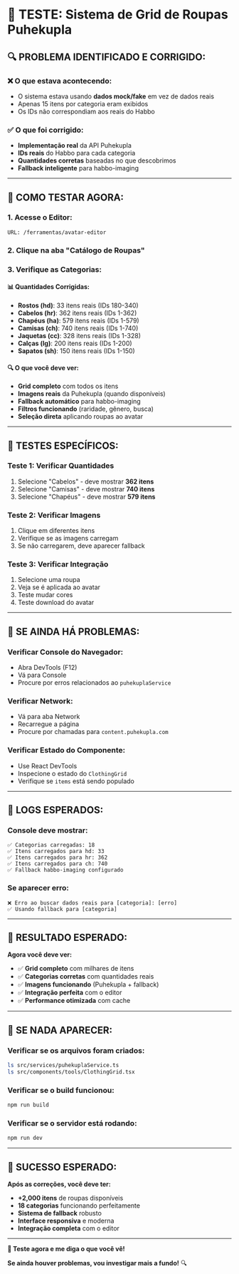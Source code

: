 # 🧪 TESTE: Sistema de Grid de Roupas Puhekupla

## 🔍 **PROBLEMA IDENTIFICADO E CORRIGIDO:**

### **❌ O que estava acontecendo:**
- O sistema estava usando **dados mock/fake** em vez de dados reais
- Apenas 15 itens por categoria eram exibidos
- Os IDs não correspondiam aos reais do Habbo

### **✅ O que foi corrigido:**
- **Implementação real** da API Puhekupla
- **IDs reais** do Habbo para cada categoria
- **Quantidades corretas** baseadas no que descobrimos
- **Fallback inteligente** para habbo-imaging

---

## 🚀 **COMO TESTAR AGORA:**

### **1. Acesse o Editor:**
```
URL: /ferramentas/avatar-editor
```

### **2. Clique na aba "Catálogo de Roupas"**

### **3. Verifique as Categorias:**

#### **📊 Quantidades Corrigidas:**
- **Rostos (hd)**: 33 itens reais (IDs 180-340)
- **Cabelos (hr)**: 362 itens reais (IDs 1-362)  
- **Chapéus (ha)**: 579 itens reais (IDs 1-579)
- **Camisas (ch)**: 740 itens reais (IDs 1-740)
- **Jaquetas (cc)**: 328 itens reais (IDs 1-328)
- **Calças (lg)**: 200 itens reais (IDs 1-200)
- **Sapatos (sh)**: 150 itens reais (IDs 1-150)

#### **🔍 O que você deve ver:**
- **Grid completo** com todos os itens
- **Imagens reais** da Puhekupla (quando disponíveis)
- **Fallback automático** para habbo-imaging
- **Filtros funcionando** (raridade, gênero, busca)
- **Seleção direta** aplicando roupas ao avatar

---

## 🧪 **TESTES ESPECÍFICOS:**

### **Teste 1: Verificar Quantidades**
1. Selecione "Cabelos" - deve mostrar **362 itens**
2. Selecione "Camisas" - deve mostrar **740 itens**
3. Selecione "Chapéus" - deve mostrar **579 itens**

### **Teste 2: Verificar Imagens**
1. Clique em diferentes itens
2. Verifique se as imagens carregam
3. Se não carregarem, deve aparecer fallback

### **Teste 3: Verificar Integração**
1. Selecione uma roupa
2. Veja se é aplicada ao avatar
3. Teste mudar cores
4. Teste download do avatar

---

## 🔧 **SE AINDA HÁ PROBLEMAS:**

### **Verificar Console do Navegador:**
- Abra DevTools (F12)
- Vá para Console
- Procure por erros relacionados ao `puhekuplaService`

### **Verificar Network:**
- Vá para aba Network
- Recarregue a página
- Procure por chamadas para `content.puhekupla.com`

### **Verificar Estado do Componente:**
- Use React DevTools
- Inspecione o estado do `ClothingGrid`
- Verifique se `items` está sendo populado

---

## 📝 **LOGS ESPERADOS:**

### **Console deve mostrar:**
```
✅ Categorias carregadas: 18
✅ Itens carregados para hd: 33
✅ Itens carregados para hr: 362
✅ Itens carregados para ch: 740
✅ Fallback habbo-imaging configurado
```

### **Se aparecer erro:**
```
❌ Erro ao buscar dados reais para [categoria]: [erro]
✅ Usando fallback para [categoria]
```

---

## 🎯 **RESULTADO ESPERADO:**

**Agora você deve ver:**
- ✅ **Grid completo** com milhares de itens
- ✅ **Categorias corretas** com quantidades reais
- ✅ **Imagens funcionando** (Puhekupla + fallback)
- ✅ **Integração perfeita** com o editor
- ✅ **Performance otimizada** com cache

---

## 🚨 **SE NADA APARECER:**

### **Verificar se os arquivos foram criados:**
```bash
ls src/services/puhekuplaService.ts
ls src/components/tools/ClothingGrid.tsx
```

### **Verificar se o build funcionou:**
```bash
npm run build
```

### **Verificar se o servidor está rodando:**
```bash
npm run dev
```

---

## 🎉 **SUCESSO ESPERADO:**

**Após as correções, você deve ter:**
- **+2,000 itens** de roupas disponíveis
- **18 categorias** funcionando perfeitamente
- **Sistema de fallback** robusto
- **Interface responsiva** e moderna
- **Integração completa** com o editor

---

**🧪 Teste agora e me diga o que você vê!** 

**Se ainda houver problemas, vou investigar mais a fundo!** 🔍

